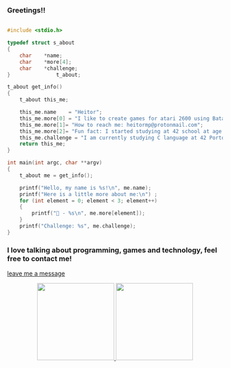 ### Greetings!!
```C

#include <stdio.h>

typedef struct s_about
{
	char	*name;
	char	*more[4];
	char	*challenge;
}				t_about;

t_about	get_info()
{
	t_about this_me;

	this_me.name	= "Heitor";
	this_me.more[0] = "I like to create games for atari 2600 using Batari.";
	this_me.more[1]= "How to reach me: heitormp@protonmail.com";
	this_me.more[2]= "Fun fact: I started studying at 42 school at age 42, which must mean something... or not!";
	this_me.challenge = "I am currently studying C language at 42 Porto school.";
	return this_me;
}

int	main(int argc, char **argv)
{
	t_about me = get_info();

	printf("Hello, my name is %s!\n", me.name);
	printf("Here is a little more about me:\n")	;
	for (int element = 0; element < 3; element++)
	{
		printf("📌 - %s\n", me.more[element]);
	}
	printf("Challenge: %s", me.challenge);
}
```
### I love talking about programming, games and technology, feel free to contact me!
[leave me a message](https://github.com/HeitorMP/HeitorMP/discussions/1)


<div align="center">
  <a href="https://github.com/HeitorMP">
  <img height="180em" src="https://github-readme-stats.vercel.app/api?username=HeitorMP&show_icons=true&theme=nord&include_all_commits=true&count_private=true"/>
  <img height="180em" src="https://github-readme-stats.vercel.app/api/top-langs/?username=HeitorMP&layout=compact&langs_count=7&theme=nord"/>
</div>
